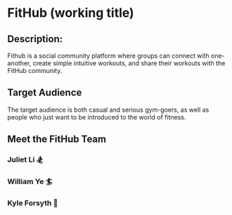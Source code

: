 # FitHub (working title)

## Description:

Fithub is a social community platform where groups can connect with one-another, create simple intuitive workouts, and share their workouts with the FitHub community.

## Target Audience

The target audience is both casual and serious gym-goers, as well as people who just want to be introduced to the world of fitness.

## Meet the FitHub Team

### Juliet Li 🏂

### William Ye 🏄

### Kyle Forsyth 🏇
